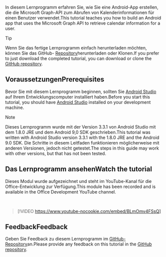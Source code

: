 <!-- markdownlint-disable MD002 MD041 -->

<span data-ttu-id="87ace-101">In diesem Lernprogramm erfahren Sie, wie Sie eine Android-App erstellen, die die Microsoft Graph-API zum Abrufen von Kalenderinformationen für einen Benutzer verwendet.</span><span class="sxs-lookup"><span data-stu-id="87ace-101">This tutorial teaches you how to build an Android app that uses the Microsoft Graph API to retrieve calendar information for a user.</span></span>

> [!TIP]
> <span data-ttu-id="87ace-102">Wenn Sie das fertige Lernprogramm einfach herunterladen möchten, können Sie das GitHub- [Repository](https://github.com/microsoftgraph/msgraph-training-android)herunterladen oder Klonen.</span><span class="sxs-lookup"><span data-stu-id="87ace-102">If you prefer to just download the completed tutorial, you can download or clone the [GitHub repository](https://github.com/microsoftgraph/msgraph-training-android).</span></span>

## <a name="prerequisites"></a><span data-ttu-id="87ace-103">Voraussetzungen</span><span class="sxs-lookup"><span data-stu-id="87ace-103">Prerequisites</span></span>

<span data-ttu-id="87ace-104">Bevor Sie mit diesem Lernprogramm beginnen, sollten Sie [Android Studio](https://developer.android.com/studio/) auf Ihrem Entwicklungscomputer installiert haben.</span><span class="sxs-lookup"><span data-stu-id="87ace-104">Before you start this tutorial, you should have [Android Studio](https://developer.android.com/studio/) installed on your development machine.</span></span>

> [!NOTE]
> <span data-ttu-id="87ace-105">Dieses Lernprogramm wurde mit der Version 3.3.1 von Android Studio mit dem 1.8.0 JRE und dem Android 9,0 SDK geschrieben.</span><span class="sxs-lookup"><span data-stu-id="87ace-105">This tutorial was written with Android Studio version 3.3.1 with the 1.8.0 JRE and the Android 9.0 SDK.</span></span> <span data-ttu-id="87ace-106">Die Schritte in diesem Leitfaden funktionieren möglicherweise mit anderen Versionen, jedoch nicht getestet.</span><span class="sxs-lookup"><span data-stu-id="87ace-106">The steps in this guide may work with other versions, but that has not been tested.</span></span>

## <a name="watch-the-tutorial"></a><span data-ttu-id="87ace-107">Das Lernprogramm ansehen</span><span class="sxs-lookup"><span data-stu-id="87ace-107">Watch the tutorial</span></span>

<span data-ttu-id="87ace-108">Dieses Modul wurde aufgezeichnet und steht im YouTube-Kanal für die Office-Entwicklung zur Verfügung.</span><span class="sxs-lookup"><span data-stu-id="87ace-108">This module has been recorded and is available in the Office Development YouTube channel.</span></span>

<!-- markdownlint-disable MD033 MD034 -->
<br/>

> [!VIDEO https://www.youtube-nocookie.com/embed/BLmOmv4FSsQ]
<!-- markdownlint-enable MD033 MD034 -->

## <a name="feedback"></a><span data-ttu-id="87ace-109">Feedback</span><span class="sxs-lookup"><span data-stu-id="87ace-109">Feedback</span></span>

<span data-ttu-id="87ace-110">Geben Sie Feedback zu diesem Lernprogramm im [GitHub-Repository](https://github.com/microsoftgraph/msgraph-training-android)an.</span><span class="sxs-lookup"><span data-stu-id="87ace-110">Please provide any feedback on this tutorial in the [GitHub repository](https://github.com/microsoftgraph/msgraph-training-android).</span></span>
